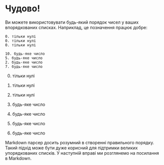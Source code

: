 # Чудово!

Ви можете використовувати будь-який порядок чисел у ваших впорядкованих списках. Наприклад, це позначення працює добре:

    0. тільки нулі
    0. тільки нулі
    0. тільки нулі

    10. будь-яке число
    5. будь-яке число
    2. будь-яке число
    7. будь-яке число


0. тільки нулі
0. тільки нулі
0. тільки нулі


5. будь-яке число
10. будь-яке число
2. будь-яке число
7. будь-яке число

Markdown парсер досить розумний в створенні правильного порядку. Такий підхід може бути дуже корисний для підтримки великих упорядкованих списків.
У наступній вправі ми розглянемо на посилання в Markdown.
